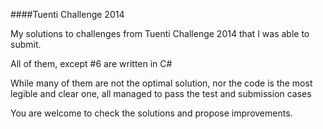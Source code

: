 ####Tuenti Challenge 2014

My solutions to challenges from Tuenti Challenge 2014 that I was able to submit.

All of them, except #6 are written in C#

While many of them are not the optimal solution, nor the code is the most legible and clear one, all managed to pass the test and submission cases

You are welcome to check the solutions and propose improvements.



